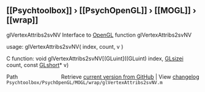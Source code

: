 ## [[Psychtoolbox]] &#8250; [[PsychOpenGL]] &#8250; [[MOGL]] &#8250; [[wrap]]

glVertexAttribs2svNV  Interface to [OpenGL](OpenGL) function glVertexAttribs2svNV  
  
usage:  glVertexAttribs2svNV( index, count, v )  
  
C function:  void glVertexAttribs2svNV[(GLuint]((GLuint) index, [GLsizei](GLsizei) count, const [GLshort](GLshort)\* v)  




<div class="code_header" style="text-align:right;">
  <span style="float:left;">Path&nbsp;&nbsp;</span> <span class="counter">Retrieve <a href=
  "https://raw.github.com/Psychtoolbox-3/Psychtoolbox-3/beta/Psychtoolbox/PsychOpenGL/MOGL/wrap/glVertexAttribs2svNV.m">current version from GitHub</a> | View <a href=
  "https://github.com/Psychtoolbox-3/Psychtoolbox-3/commits/beta/Psychtoolbox/PsychOpenGL/MOGL/wrap/glVertexAttribs2svNV.m">changelog</a></span>
</div>
<div class="code">
  <code>Psychtoolbox/PsychOpenGL/MOGL/wrap/glVertexAttribs2svNV.m</code>
</div>

